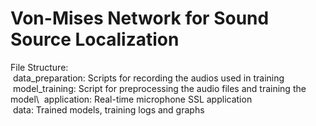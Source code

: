 # Von-Mises Network for Sound Source Localization

File Structure:\
&nbsp;data_preparation: Scripts for recording the audios used in training\
&nbsp;model_training: Script for preprocessing the audio files and training the model\ 
&nbsp;application: Real-time microphone SSL application\
&nbsp;data: Trained models, training logs and graphs

